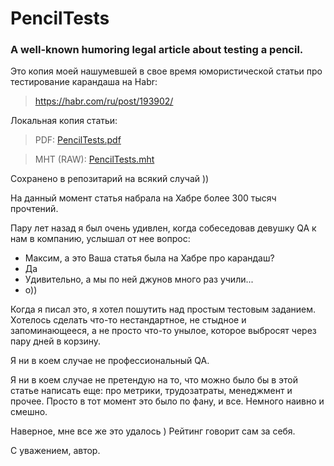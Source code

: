 # PencilTests
### A well-known humoring legal article about testing a pencil.

Это копия моей нашумевшей в свое время юмористической статьи про тестирование карандаша на Habr:

> https://habr.com/ru/post/193902/

Локальная копия статьи:

> PDF: [PencilTests.pdf](PencilTests.pdf)

> MHT (RAW): [PencilTests.mht](PencilTests.mht)

Сохранено в репозитарий на всякий случай ))

На данный момент статья набрала на Хабре более 300 тысяч прочтений.
 
Пару лет назад я был очень удивлен, когда собеседовав девушку QA к нам в компанию, услышал от нее вопрос:

- Максим, а это Ваша статья была на Хабре про карандаш? 
- Да
- Удивительно, а мы по ней джунов много раз учили...
- o))

Когда я писал это, я хотел пошутить над простым тестовым заданием. Хотелось сделать что-то нестандартное, не стыдное и запоминающееся, а не просто что-то унылое, которое выбросят через пару дней в корзину.

Я ни в коем случае не профессиональный QA.

Я ни в коем случае не претендую на то, что можно было бы в этой статье написать еще: про метрики, трудозатраты, менеджмент и прочее. Просто в тот момент это было по фану, и все. Немного наивно и смешно.

Наверное, мне все же это удалось ) Рейтинг говорит сам за себя.


С уважением, автор.

